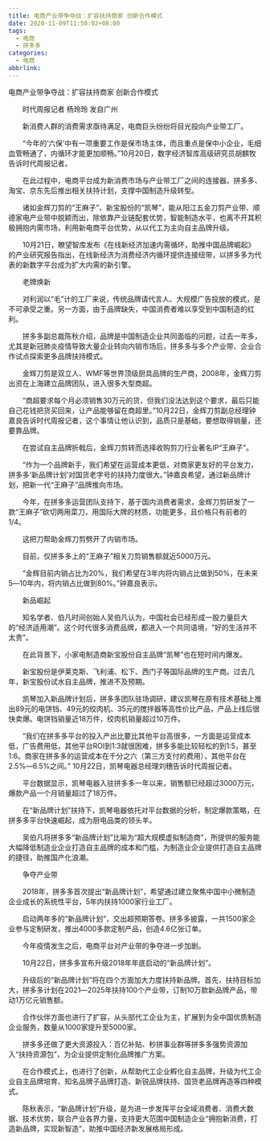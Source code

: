 ```yaml
---
title: 电商产业带争夺战：扩容扶持商家 创新合作模式
date: 2020-11-09T11:50:02+08:00
tags:
  - 电商
  - 拼多多
categories:
  - 电商
abbrlink:
---
```


电商产业带争夺战：扩容扶持商家 创新合作模式

　　时代周报记者 杨玲玲 发自广州

　　新消费人群的消费需求亟待满足，电商巨头纷纷将目光投向产业带工厂。

　　“今年的‘六保’中有一项重要工作是保市场主体，而且重点是保中小企业，毛细血管畅通了，内循环才能更加顺畅。”10月20日，数字经济智库高级研究员胡麒牧告诉时代周报记者。

　　在此过程中，电商平台成为新消费市场与产业带工厂之间的连接器。拼多多、淘宝、京东先后推出相关扶持计划，支撑中国制造升级转型。

　　诸如金辉刀剪的“王麻子”、新宝股份的“凯琴”，能从阳江五金刀剪产业带、顺德家电产业带中脱颖而出，除依靠产业链配套优势，智能制造水平，也离不开其积极拥抱内需市场，利用新电商平台优势，从以代工为主向自主品牌升级。

　　10月21日，瞭望智库发布《在线新经济加速内需循环，助推中国品牌崛起》的产业研究报告指出，在线新经济为消费经济内循环提供连接纽带，以拼多多为代表的新数字平台成为扩大内需的新引擎。

　　老牌焕新

　　对利润以“毛”计的工厂来说，传统品牌请代言人、大规模广告投放的模式，是不可承受之重。另一方面，由于品牌缺失，中国消费者难以享受到中国制造的红利。

　　拼多多副总裁陈秋介绍，品牌是中国制造企业共同面临的问题，过去一年多，尤其是新冠肺炎疫情导致大量企业转向内销市场后，拼多多与多个产业带、企业合作试点探索更多品牌扶持模式。

　　金辉刀剪是双立人、WMF等世界顶级厨具品牌的生产商，2008年，金辉刀剪出资在上海建立品牌团队，进入很多大型商超。

　　“商超要求每个月必须销售30万元的货，但我们没法达到这个要求，最后只能自己花钱把货买回来，让产品能够留在商超里。”10月22日，金辉刀剪副总经理钟嘉良告诉时代周报记者，这个事情让他认识到，品质只是基础，要想取得销量，还要靠品牌。

　　在尝试自主品牌折戟后，金辉刀剪转而选择收购剪刀行业著名IP“王麻子”。

　　“作为一个品牌新手，我们希望在运营成本更低，对商家更友好的平台发力，拼多多‘新品牌计划’对国货老字号的扶持力度很大。”钟嘉良希望，通过新品牌计划，把新一代“王麻子”品牌推向市场。

　　今年，在拼多多运营团队支持下，基于国内消费者需求，金辉刀剪研发了一款“王麻子”砍切两用菜刀，用国际大牌的材质，功能更多，且价格只有前者的1/4。

　　这把刀帮助金辉刀剪劈开了内销市场。

　　目前，仅拼多多上的“王麻子”相关刀剪销售额就近5000万元。

　　“金辉目前内销占比为20%，我们希望在3年内将内销占比做到50%，在未来5―10年内，将内销占比做到80%。”钟嘉良表示。

　　新品崛起

　　知名学者、伯凡时间创始人吴伯凡认为，中国社会已经形成一股力量巨大的“经济适用潮”。这个时代很多消费品牌，都进入一个共同语境，“好的生活并不太贵”。

　　在此背景下，小家电制造商新宝股份自主品牌“凯琴”也在短时间内爆发。

　　新宝股份是伊莱克斯、飞利浦、松下、西门子等国际品牌的生产商。过去几年，新宝股份试水自主品牌，推进不及预期。

　　凯琴加入新品牌计划后，拼多多团队驻场调研，建议凯琴在原有技术基础上推出89元的电饼铛、49元的绞肉机、35元的搅拌器等高性价比产品，产品上线后很快卖爆。电饼铛销量近18万件，绞肉机销量超过10万件。

　　“我们在拼多多平台的投入产出比要比其他平台高很多，一方面是运营成本低，广告费用低，其他平台ROI到1:3就很困难，拼多多能比较轻松的到1:5，甚至1:6。商家在拼多多的运营成本在千分之六（第三方支付的费用），其他平台在2.5%―6.5%之间。” 10月22日，凯琴电器总经理刘穗告诉时代周报记者。

　　平台数据显示，凯琴电器入驻拼多多一年以来，销售额已经超过3000万元，爆款产品一个月销量超过了18万件。

　　在“新品牌计划”扶持下，凯琴电器依托对平台数据的分析，制定爆款策略，在拼多多平台快速崛起，成为厨电品类的领头羊。

　　吴伯凡将拼多多“新品牌计划”比喻为“超大规模虚拟制造商”，所提供的服务能大幅降低制造业企业打造自主品牌的成本和门槛，为制造业企业提供打造自主品牌的捷径，助推国产化浪潮。

　　争夺产业带

　　2018年，拼多多首次提出“新品牌计划”，希望通过建立聚焦中国中小微制造企业成长的系统性平台，5年内扶持1000家行业工厂。

　　启动两年多的“新品牌计划”，交出超预期答卷。拼多多披露，一共1500家企业参与定制研发，推出4000多款定制产品，创造4.6亿张订单。

　　今年疫情发生之后，电商平台对产业带的争夺进一步加剧。

　　10月22日，拼多多宣布升级2018年年底启动的“新品牌计划”。

　　升级后的“新品牌计划”将在四个方面加大力度扶持新品牌。首先，扶持目标加大，拼多多计划在2021―2025年扶持100个产业带，订制10万款新品牌产品，带动1万亿元销售额。

　　合作伙伴方面也进行了扩容，从头部代工企业为主，扩展到为全中国优质制造企业服务，数量从1000家提升至5000家。

　　拼多多还做了更大资源投入：百亿补贴、秒拼事业群等拼多多强势资源加入“扶持资源包”，为企业提供定制化品牌推广方案。

　　在合作模式上，也进行了创新，从帮助代工企业孵化自主品牌，升级为代工企业自主品牌培育、知名品牌子品牌打造、新锐品牌扶持、国货老品牌再造等四种模式。

　　陈秋表示，“新品牌计划”升级，是为进一步发挥平台全域消费者、消费大数据、技术优势，联合产业各界力量，支持更大范围中国制造企业“拥抱新消费，打造新品牌，实现新智造”，助推中国经济新发展格局形成。